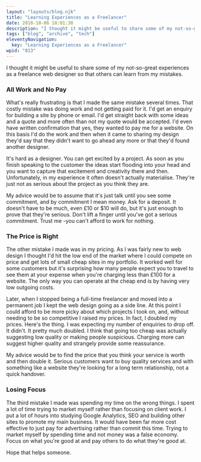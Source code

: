 ```yaml
---
layout: "layouts/blog.njk"
title: "Learning Experiences as a Freelancer"
date: 2018-10-06 18:01:30
description: "I thought it might be useful to share some of my not-so-great experiences as a freelance web designer so that others can learn from my mistakes"
tags: ["blog", "archive", "tech"]
eleventyNavigation:
  key: "Learning Experiences as a Freelancer"
wpid: "813"
---
```


I thought it might be useful to share some of my not-so-great experiences as a freelance web designer so that others can learn from my mistakes.

<h3>All Work and No Pay</h3>
What's really frustrating is that I made the same mistake several times. That costly mistake was doing work and not getting paid for it. I'd get an enquiry for building a site by phone or email. I'd get straight back with some ideas and a quote and more often than not my quote would be accepted. I'd even have written confirmation that yes, they wanted to pay me for a website. On this basis I'd do the work and then when it came to sharing my design they'd say that they didn't want to go ahead any more or that they'd found another designer.

It's hard as a designer. You can get excited by a project. As soon as you finish speaking to the customer the ideas start flooding into your head and you want to capture that excitement and creativity there and then. Unfortunately, in my experience it often doesn't actually materialise. They're just not as serious about the project as you think they are.

My advice would be to assume that it's just talk until you see some commitment, and by commitment I mean money. Ask for a deposit. It doesn't have to be much, even £10 or $10 will do, but it's just enough to prove that they're serious. Don't lift a finger until you've got a serious commitment. Trust me -you can't afford to work for nothing.

<h3>The Price is Right</h3>
The other mistake I made was in my pricing. As I was fairly new to web design I thought I'd hit the low end of the market where I could compete on price and get lots of small cheap sites in my portfolio. It worked well for some customers but it's surprising how many people expect you to travel to see them at your expense when you're charging less than £100 for a website. The only way you can operate at the cheap end is by having very low outgoing costs.

Later, when I stopped being a full-time freelancer and moved into a permanent job I kept the web design going as a side line. At this point I could afford to be more picky about which projects I took on, and, without needing to be so competitive I raised my prices. In fact, I doubled my prices. Here's the thing. I was expecting my number of enquiries to drop off. It didn't. It pretty much doubled. I think that going too cheap was actually suggesting low quality or making people suspicious. Charging more can suggest higher quality and strangely provide some reassurance.

My advice would be to find the price that you think your service is worth and then double it. Serious customers want to buy quality services and with something like a website they're looking for a long term relationship, not a quick handover.

<h3>Losing Focus</h3>
The third mistake I made was spending my time on the wrong things. I spent a lot of time trying to market myself rather than focusing on client work. I put a lot of hours into studying Google Analytics, SEO and building other sites to promote my main business. It would have been far more cost effective to just pay for advertising rather than commit this time. Trying to market myself by spending time and not money was a false economy. Focus on what you're good at and pay others to do what they're good at.

Hope that helps someone.
